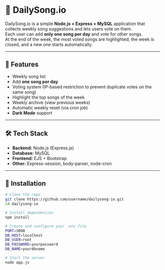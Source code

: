 # 🎵 DailySong.io  

DailySong.io is a simple **Node.js + Express + MySQL** application that collects weekly song suggestions and lets users vote on them.  
Each user can add **only one song per day** and vote for other songs.  
At the end of the week, the most voted songs are highlighted, the week is closed, and a new one starts automatically.  

---

## 🚀 Features
-  Weekly song list  
-  Add **one song per day**  
-  Voting system (IP-based restriction to prevent duplicate votes on the same song)  
-  Highlight the top songs of the week  
-  Weekly archive (view previous weeks)  
-  Automatic weekly reset (via cron job)  
-  **Dark Mode** support  

---

## 🛠 Tech Stack
- **Backend:** Node.js (Express.js)  
- **Database:** MySQL  
- **Frontend:** EJS + Bootstrap
- **Other:** Express-session, body-parser, node-cron  

---

## 📂 Installation
```bash
# Clone the repo
git clone https://github.com/username/dailysong-io.git
cd dailysong-io

# Install dependencies
npm install

# Create and configure your .env file
PORT=3000
DB_HOST=localhost
DB_USER=root
DB_PASSWORD=yourpassword
DB_NAME=yourdbname

# Start the server
node app.js
